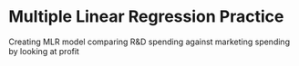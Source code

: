 # Multiple Linear Regression Practice
 Creating MLR model comparing R&D spending against marketing spending by looking at profit
